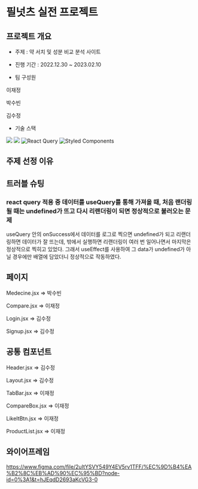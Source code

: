 # 필넛츠 실전 프로젝트

## 프로젝트 개요

- 주제 : 약 서치 및 성분 비교 분석 사이트

- 진행 기간 : 2022.12.30 ~ 2023.02.10

- 팀 구성원

이재정

박수빈

김수정

- 기술 스택

<img src="https://img.shields.io/badge/javascript-F7DF1E?style=for-the-badge&logo=javascript&logoColor=black"> <img src="https://img.shields.io/badge/react-61DAFB?style=for-the-badge&logo=react&logoColor=black"> ![React Query](https://img.shields.io/badge/-React%20Query-FF4154?style=for-the-badge&logo=react%20query&logoColor=white) ![Styled Components](https://img.shields.io/badge/styled--components-DB7093?style=for-the-badge&logo=styled-components&logoColor=white)

## 주제 선정 이유

## 트러블 슈팅
### react query 적용 중 데이터를 useQuery를 통해 가져올 때, 처음 랜더링 될 때는 undefined가 뜨고 다시 리랜더링이 되면 정상적으로 불러오는 문제
useQuery 안의 onSuccess에서 데이터를 로그로 찍으면 undefined가 되고 리랜더링하면 데이터가 잘 뜨는데,
밖에서 실행하면 리랜더링이 여러 번 일어나면서 마지막은 정상적으로 찍히고 있었다.
그래서 useEffect를 사용하여 그 data가 undefined가 아닐 경우에만 배열에 담았더니 정상적으로 작동하였다.



## 페이지
Medecine.jsx => 박수빈

Compare.jsx => 이재정

Login.jsx => 김수정

Signup.jsx => 김수정



## 공통 컴포넌트
Header.jsx => 김수정

Layout.jsx => 김수정

TabBar.jsx => 이재정

CompareBox.jsx => 이재정

LikeItBtn.jsx => 이재정

ProductList.jsx => 이재정


## 와이어프레임
https://www.figma.com/file/2uItYSVY549Y4EV5rv1TFF/%EC%9D%B4%EA%B2%8C%EB%AD%90%EC%95%BD?node-id=0%3A1&t=hJEqdD2693aKcVG3-0
